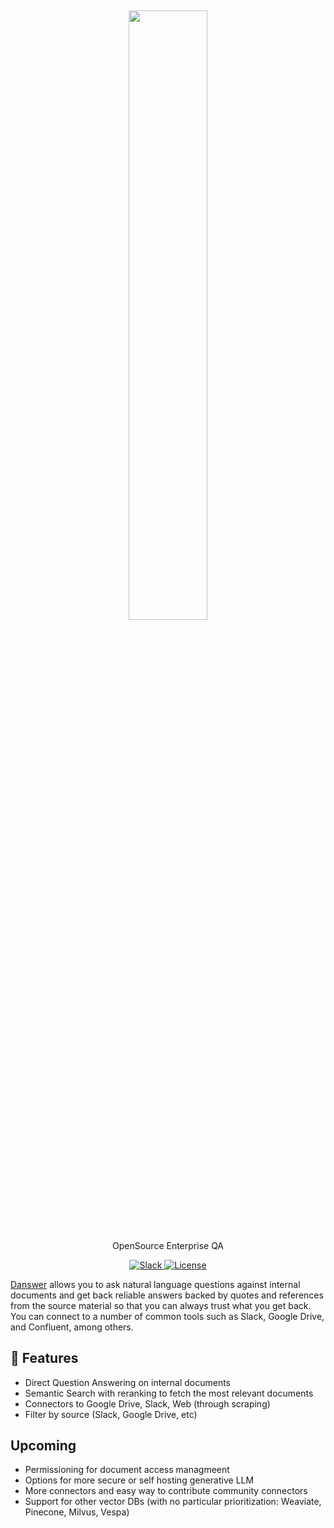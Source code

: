 <h2 align="center">
<a href="https://www.danswer.dev/"> <img width="50%" src="https://github.com/danswer-owners/danswer/blob/fb7ef6879a34c00e7dd4f7d9288ccf0da05ea0c9/TempLogo.png?raw=true)" /></a>
</h2>

<p align="center">
<p align="center">OpenSource Enterprise QA</p>

<p align="center">
<a href="https://join.slack.com/t/danswer/shared_invite/zt-1u5ycen3o-6SJbWfivLWP5LPyp_jftuw" target="_blank">
    <img src="https://img.shields.io/badge/slack-join-blue.svg?logo=slack" alt="Slack">
</a>
<a href="https://github.com/ai-sidekick/sidekick/blob/main/LICENSE" target="_blank">
    <img src="https://img.shields.io/static/v1?label=license&message=AGPL-3.0&color=blue" alt="License">
</a>
</p>

[Danswer](https://danswer.dev/) allows you to ask natural language questions against internal documents and get back reliable answers backed by quotes and references from the source material so that you can always trust what you get back. You can connect to a number of common tools such as Slack, Google Drive, and Confluent, among others.  



## 💃 Features
* Direct Question Answering on internal documents
* Semantic Search with reranking to fetch the most relevant documents
* Connectors to Google Drive, Slack, Web (through scraping)
* Filter by source (Slack, Google Drive, etc)

## Upcoming
* Permissioning for document access managmeent
* Options for more secure or self hosting generative LLM
* More connectors and easy way to contribute community connectors
* Support for other vector DBs (with no particular prioritization: Weaviate, Pinecone, Milvus, Vespa)
